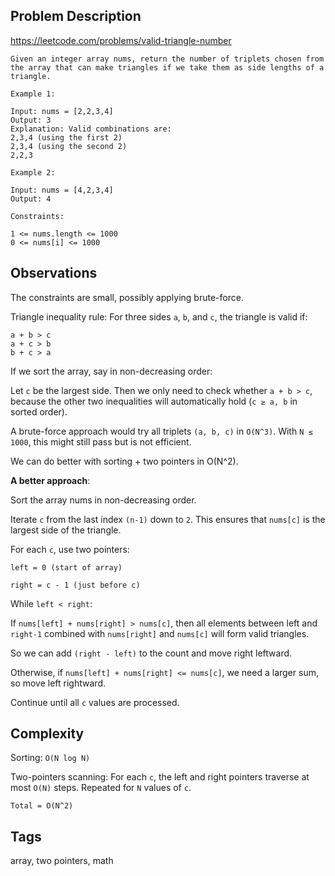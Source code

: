 ## Problem Description

https://leetcode.com/problems/valid-triangle-number

```
Given an integer array nums, return the number of triplets chosen from the array that can make triangles if we take them as side lengths of a triangle.

Example 1:

Input: nums = [2,2,3,4]
Output: 3
Explanation: Valid combinations are: 
2,3,4 (using the first 2)
2,3,4 (using the second 2)
2,2,3

Example 2:

Input: nums = [4,2,3,4]
Output: 4

Constraints:

1 <= nums.length <= 1000
0 <= nums[i] <= 1000
```

## Observations

The constraints are small, possibly applying brute-force.

Triangle inequality rule: For three sides ```a```, ```b```, and ```c```, the triangle is valid if:

```
a + b > c
a + c > b
b + c > a
```

If we sort the array, say in non-decreasing order:

Let ```c``` be the largest side. Then we only need to check whether ```a + b > c```, because the other two inequalities will automatically hold (```c ≥ a, b``` in sorted order).

A brute-force approach would try all triplets ```(a, b, c)``` in ```O(N^3)```. With ```N ≤ 1000```, this might still pass but is not efficient.

We can do better with sorting + two pointers in O(N^2).

**A better approach**:

Sort the array nums in non-decreasing order.

Iterate ```c``` from the last index ```(n-1)``` down to ```2```. This ensures that ```nums[c]``` is the largest side of the triangle.

For each ```c```, use two pointers:

```left = 0 (start of array)```

```right = c - 1 (just before c)```

While ```left < right```:

If ```nums[left] + nums[right] > nums[c]```, then all elements between left and ```right-1``` combined with ```nums[right]``` and ```nums[c]``` will form valid triangles.

So we can add ```(right - left)``` to the count and move right leftward.

Otherwise, if ```nums[left] + nums[right] <= nums[c]```, we need a larger sum, so move left rightward.

Continue until all ```c``` values are processed.

## Complexity

Sorting: ```O(N log N)```

Two-pointers scanning: For each ```c```, the left and right pointers traverse at most ```O(N)``` steps. Repeated for ```N``` values of ```c```.

```Total = O(N^2)```

## Tags

array, two pointers, math